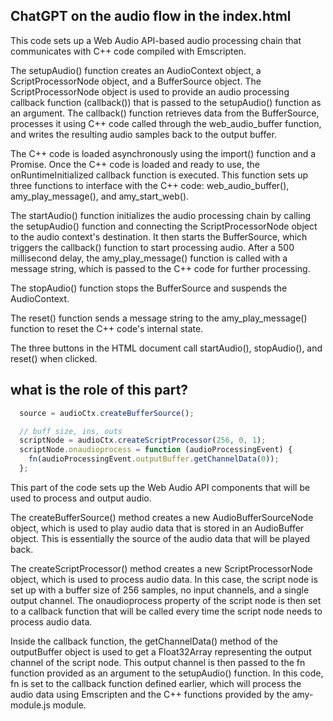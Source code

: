 ## ChatGPT on the audio flow in the index.html

This code sets up a Web Audio API-based audio processing chain that communicates with C++ code compiled with Emscripten.

The setupAudio() function creates an AudioContext object, a ScriptProcessorNode object, and a BufferSource object. The ScriptProcessorNode object is used to provide an audio processing callback function (callback()) that is passed to the setupAudio() function as an argument. The callback() function retrieves data from the BufferSource, processes it using C++ code called through the web_audio_buffer function, and writes the resulting audio samples back to the output buffer.

The C++ code is loaded asynchronously using the import() function and a Promise. Once the C++ code is loaded and ready to use, the onRuntimeInitialized callback function is executed. This function sets up three functions to interface with the C++ code: web_audio_buffer(), amy_play_message(), and amy_start_web().

The startAudio() function initializes the audio processing chain by calling the setupAudio() function and connecting the ScriptProcessorNode object to the audio context's destination. It then starts the BufferSource, which triggers the callback() function to start processing audio. After a 500 millisecond delay, the amy_play_message() function is called with a message string, which is passed to the C++ code for further processing.

The stopAudio() function stops the BufferSource and suspends the AudioContext.

The reset() function sends a message string to the amy_play_message() function to reset the C++ code's internal state.

The three buttons in the HTML document call startAudio(), stopAudio(), and reset() when clicked.

## what is the role of this part? 

```js
  source = audioCtx.createBufferSource();

  // buff size, ins, outs
  scriptNode = audioCtx.createScriptProcessor(256, 0, 1);
  scriptNode.onaudioprocess = function (audioProcessingEvent) {
    fn(audioProcessingEvent.outputBuffer.getChannelData(0));
  };
```

This part of the code sets up the Web Audio API components that will be used to process and output audio.

The createBufferSource() method creates a new AudioBufferSourceNode object, which is used to play audio data that is stored in an AudioBuffer object. This is essentially the source of the audio data that will be played back.

The createScriptProcessor() method creates a new ScriptProcessorNode object, which is used to process audio data. In this case, the script node is set up with a buffer size of 256 samples, no input channels, and a single output channel. The onaudioprocess property of the script node is then set to a callback function that will be called every time the script node needs to process audio data.

Inside the callback function, the getChannelData() method of the outputBuffer object is used to get a Float32Array representing the output channel of the script node. This output channel is then passed to the fn function provided as an argument to the setupAudio() function. In this code, fn is set to the callback function defined earlier, which will process the audio data using Emscripten and the C++ functions provided by the amy-module.js module.